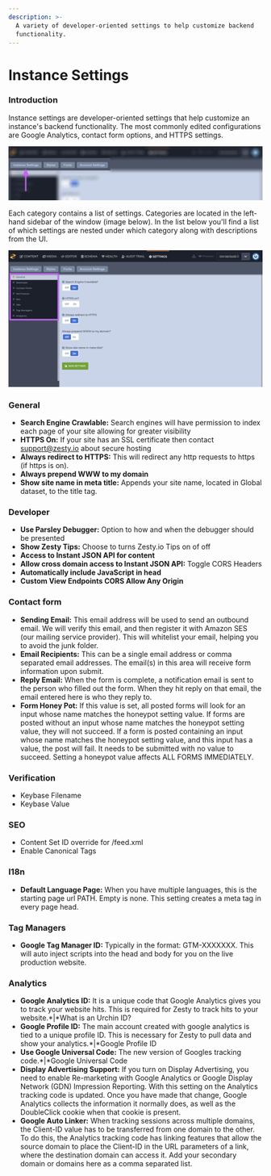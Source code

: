 ```yaml
---
description: >-
  A variety of developer-oriented settings to help customize backend
  functionality.
---
```


# Instance Settings

### Introduction

Instance settings are developer-oriented settings that help customize an instance's backend functionality. The most commonly edited configurations are Google Analytics, contact form options, and HTTPS settings. 

![The Instance Settings subsection is location under the Settings section.](../../../../.gitbook/assets/instance-settings.png)

Each category contains a list of settings. Categories are located in the left-hand sidebar of the window \(image below\). In the list below you'll find a list of which settings are nested under which category along with descriptions from the UI.

![Instance Setting categories in the left-hand navigation outlined in purple.](../../../../.gitbook/assets/instance-settings-nav.png)



### **General**

* **Search Engine Crawlable:** Search engines will have permission to index each page of your site allowing for greater visibility
* **HTTPS On:** If your site has an SSL certificate then contact support@zesty.io about secure hosting
* **Always redirect to HTTPS:** This will redirect any http requests to https \(if https is on\).
* **Always prepend WWW to my domain**
* **Show site name in meta title:** Appends your site name, located in Global dataset, to the title tag.

### **Developer** 

* **Use Parsley Debugger:** Option to how and when the debugger should be presented 
* **Show Zesty Tips:** Choose to turns Zesty.io Tips on of off
* **Access to Instant JSON API for content**
* **Allow cross domain access to Instant JSON API:** Toggle CORS Headers
* **Automatically include JavaScript in head**
* **Custom View Endpoints CORS Allow Any Origin**

### **Contact form**

* **Sending Email:** This email address will be used to send an outbound email. We will verify this email, and then register it with Amazon SES \(our mailing service provider\). This will whitelist your email, helping you to avoid the junk folder.
* **Email Recipients:** This can be a single email address or comma separated email addresses. The email\(s\) in this area will receive form information upon submit.
* **Reply Email:** When the form is complete, a notification email is sent to the person who filled out the form. When they hit reply on that email, the email entered here is who they reply to.
* **Form Honey Pot:** If this value is set, all posted forms will look for an input whose name matches the honeypot setting value. If forms are posted without an input whose name matches the honeypot setting value, they will not succeed. If a form is posted containing an input whose name matches the honeypot setting value, and this input has a value, the post will fail. It needs to be submitted with no value to succeed. Setting a honeypot value affects ALL FORMS IMMEDIATELY.

### **Verification** 

* Keybase Filename
* Keybase Value

### **SEO** 

* Content Set ID override for /feed.xml
* Enable Canonical Tags

### **I18n**

* **Default Language Page:** When you have multiple languages, this is the starting page url PATH. Empty is none. This setting creates a meta tag in every page head.

### **Tag Managers**

* **Google Tag Manager ID:** Typically in the format: GTM-XXXXXXX. This will auto inject scripts into the head and body for you on the live production website.

### **Analytics**

* **Google Analytics ID:** It is a unique code that Google Analytics gives you to track your website hits. This is required for Zesty to track hits to your website.\*\|\*What is an Urchin ID?
* **Google Profile ID:** The main account created with google analytics is tied to a unique profile ID. This is necessary for Zesty to pull data and show your analytics.\*\|\*Google Profile ID
* **Use Google Universal Code:** The new version of Googles tracking code.\*\|\*Google Universal Code
* **Display Advertising Support:** If you turn on Display Advertising, you need to enable Re-marketing with Google Analytics or Google Display Network \(GDN\) Impression Reporting. With this setting on the Analytics tracking code is updated. Once you have made that change, Google Analytics collects the information it normally does, as well as the DoubleClick cookie when that cookie is present.
* **Google Auto Linker:** When tracking sessions across multiple domains, the Client-ID value has to be transferred from one domain to the other. To do this, the Analytics tracking code has linking features that allow the source domain to place the Client-ID in the URL parameters of a link, where the destination domain can access it. Add your secondary domain or domains here as a comma separated list.


